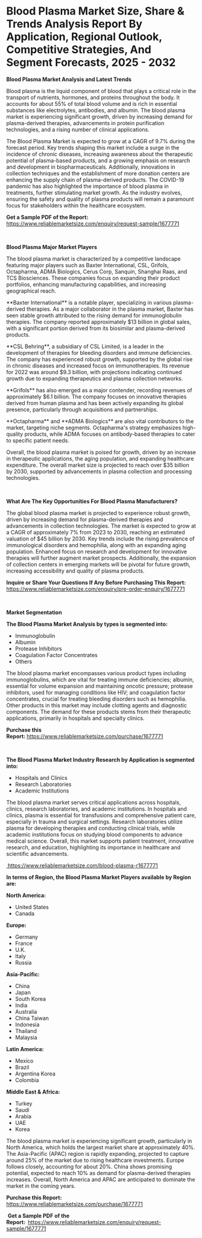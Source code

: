 <p><h1>Blood Plasma Market Size, Share & Trends Analysis Report By Application, Regional Outlook, Competitive Strategies, And Segment Forecasts, 2025 - 2032</h1></p><p><strong>Blood Plasma Market Analysis and Latest Trends</strong></p>
<p><p>Blood plasma is the liquid component of blood that plays a critical role in the transport of nutrients, hormones, and proteins throughout the body. It accounts for about 55% of total blood volume and is rich in essential substances like electrolytes, antibodies, and albumin. The blood plasma market is experiencing significant growth, driven by increasing demand for plasma-derived therapies, advancements in protein purification technologies, and a rising number of clinical applications.</p><p>The Blood Plasma Market is expected to grow at a CAGR of 9.7% during the forecast period. Key trends shaping this market include a surge in the incidence of chronic diseases, increasing awareness about the therapeutic potential of plasma-based products, and a growing emphasis on research and development in biopharmaceuticals. Additionally, innovations in collection techniques and the establishment of more donation centers are enhancing the supply chain of plasma-derived products. The COVID-19 pandemic has also highlighted the importance of blood plasma in treatments, further stimulating market growth. As the industry evolves, ensuring the safety and quality of plasma products will remain a paramount focus for stakeholders within the healthcare ecosystem.</p></p>
<p><strong>Get a Sample PDF of the Report:&nbsp;</strong> <a href="https://www.reliablemarketsize.com/enquiry/request-sample/1677771?utm_campaign=2471&utm_medium=2&utm_source=Github&utm_content=ia&utm_term=19042025&utm_id=blood-plasma">https://www.reliablemarketsize.com/enquiry/request-sample/1677771</a></p>
<p>&nbsp;</p>
<p><strong>Blood Plasma Major Market Players</strong></p>
<p><p>The blood plasma market is characterized by a competitive landscape featuring major players such as Baxter International, CSL, Grifols, Octapharma, ADMA Biologics, Cerus Corp, Sanquin, Shanghai Raas, and TCS Biosciences. These companies focus on expanding their product portfolios, enhancing manufacturing capabilities, and increasing geographical reach.</p><p>**Baxter International** is a notable player, specializing in various plasma-derived therapies. As a major collaborator in the plasma market, Baxter has seen stable growth attributed to the rising demand for immunoglobulin therapies. The company reported approximately $13 billion in global sales, with a significant portion derived from its biosimilar and plasma-derived products.</p><p>**CSL Behring**, a subsidiary of CSL Limited, is a leader in the development of therapies for bleeding disorders and immune deficiencies. The company has experienced robust growth, supported by the global rise in chronic diseases and increased focus on immunotherapies. Its revenue for 2022 was around $9.3 billion, with projections indicating continued growth due to expanding therapeutics and plasma collection networks.</p><p>**Grifols** has also emerged as a major contender, recording revenues of approximately $6.1 billion. The company focuses on innovative therapies derived from human plasma and has been actively expanding its global presence, particularly through acquisitions and partnerships.</p><p>**Octapharma** and **ADMA Biologics** are also vital contributors to the market, targeting niche segments. Octapharma's strategy emphasizes high-quality products, while ADMA focuses on antibody-based therapies to cater to specific patient needs.</p><p>Overall, the blood plasma market is poised for growth, driven by an increase in therapeutic applications, the aging population, and expanding healthcare expenditure. The overall market size is projected to reach over $35 billion by 2030, supported by advancements in plasma collection and processing technologies.</p></p>
<p>&nbsp;</p>
<p><strong>What Are The Key Opportunities For Blood Plasma Manufacturers?</strong></p>
<p><p>The global blood plasma market is projected to experience robust growth, driven by increasing demand for plasma-derived therapies and advancements in collection technologies. The market is expected to grow at a CAGR of approximately 7% from 2023 to 2030, reaching an estimated valuation of $45 billion by 2030. Key trends include the rising prevalence of immunological disorders and hemophilia, along with an expanding aging population. Enhanced focus on research and development for innovative therapies will further augment market prospects. Additionally, the expansion of collection centers in emerging markets will be pivotal for future growth, increasing accessibility and quality of plasma products.</p></p>
<p><strong>Inquire or Share Your Questions If Any Before Purchasing This Report:</strong> <a href="https://www.reliablemarketsize.com/enquiry/pre-order-enquiry/1677771?utm_campaign=2471&utm_medium=2&utm_source=Github&utm_content=ia&utm_term=19042025&utm_id=blood-plasma">https://www.reliablemarketsize.com/enquiry/pre-order-enquiry/1677771</a></p>
<p>&nbsp;</p>
<p><strong>Market Segmentation</strong></p>
<p><strong>The Blood Plasma Market Analysis by types is segmented into:</strong></p>
<p><ul><li>Immunoglobulin</li><li>Albumin</li><li>Protease Inhibitors</li><li>Coagulation Factor Concentrates</li><li>Others</li></ul></p>
<p><p>The blood plasma market encompasses various product types including immunoglobulins, which are vital for treating immune deficiencies; albumin, essential for volume expansion and maintaining oncotic pressure; protease inhibitors, used for managing conditions like HIV; and coagulation factor concentrates, crucial for treating bleeding disorders such as hemophilia. Other products in this market may include clotting agents and diagnostic components. The demand for these products stems from their therapeutic applications, primarily in hospitals and specialty clinics.</p></p>
<p><strong>Purchase this Report:&nbsp;</strong><a href="https://www.reliablemarketsize.com/purchase/1677771?utm_campaign=2471&utm_medium=2&utm_source=Github&utm_content=ia&utm_term=19042025&utm_id=blood-plasma">https://www.reliablemarketsize.com/purchase/1677771</a></p>
<p>&nbsp;</p>
<p><strong>The Blood Plasma Market Industry Research by Application is segmented into:</strong></p>
<p><ul><li>Hospitals and Clinics</li><li>Research Laboratories</li><li>Academic Institutions</li></ul></p>
<p><p>The blood plasma market serves critical applications across hospitals, clinics, research laboratories, and academic institutions. In hospitals and clinics, plasma is essential for transfusions and comprehensive patient care, especially in trauma and surgical settings. Research laboratories utilize plasma for developing therapies and conducting clinical trials, while academic institutions focus on studying blood components to advance medical science. Overall, this market supports patient treatment, innovative research, and education, highlighting its importance in healthcare and scientific advancements.</p></p>
<p><a href="https://www.reliablemarketsize.com/blood-plasma-r1677771?utm_campaign=2471&utm_medium=2&utm_source=Github&utm_content=ia&utm_term=19042025&utm_id=blood-plasma">&nbsp;https://www.reliablemarketsize.com/blood-plasma-r1677771</a></p>
<p><strong>In terms of Region, the Blood Plasma Market Players available by Region are:</strong></p>
<p>
    <p> <strong> North America: </strong>
        <ul>
            <li>United States</li>
            <li>Canada</li>
        </ul>
        </p> 
    <p> <strong> Europe: </strong>
        <ul>
            <li>Germany</li>
            <li>France</li>
            <li>U.K.</li>
            <li>Italy</li>
            <li>Russia</li>
        </ul>
        </p> 
    <p> <strong> Asia-Pacific: </strong>
        <ul>
            <li>China</li>
            <li>Japan</li>
            <li>South Korea</li>
            <li>India</li>
            <li>Australia</li>
            <li>China Taiwan</li>
            <li>Indonesia</li>
            <li>Thailand</li>
            <li>Malaysia</li>
        </ul>
        </p> 
    <p> <strong> Latin America: </strong>
        <ul>
            <li>Mexico</li>
            <li>Brazil</li>
            <li>Argentina Korea</li>
            <li>Colombia</li>
        </ul>
        </p> 
    <p> <strong> Middle East & Africa: </strong>
        <ul>
            <li>Turkey</li>
            <li>Saudi</li>
            <li>Arabia</li>
            <li>UAE</li>
            <li>Korea</li>
        </ul>
    </p>
    </p>
<p><p>The blood plasma market is experiencing significant growth, particularly in North America, which holds the largest market share at approximately 40%. The Asia-Pacific (APAC) region is rapidly expanding, projected to capture around 25% of the market due to rising healthcare investments. Europe follows closely, accounting for about 20%. China shows promising potential, expected to reach 10% as demand for plasma-derived therapies increases. Overall, North America and APAC are anticipated to dominate the market in the coming years.</p></p>
<p><strong>Purchase this Report: </strong><a href="https://www.reliablemarketsize.com/purchase/1677771?utm_campaign=2471&utm_medium=2&utm_source=Github&utm_content=ia&utm_term=19042025&utm_id=blood-plasma">https://www.reliablemarketsize.com/purchase/1677771</a></p>
<p>&nbsp;<strong>Get a Sample PDF of the Report:&nbsp;&nbsp;</strong><a href="https://www.reliablemarketsize.com/enquiry/request-sample/1677771?utm_campaign=2471&utm_medium=2&utm_source=Github&utm_content=ia&utm_term=19042025&utm_id=blood-plasma">https://www.reliablemarketsize.com/enquiry/request-sample/1677771</a></p>
<p><strong></strong></p>
<p><p></p><p></p><p></p></p>